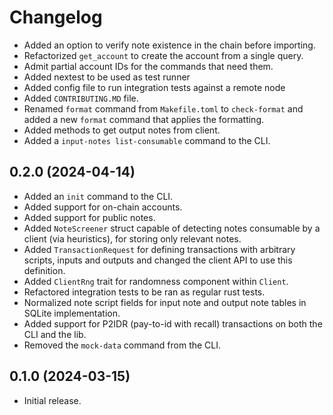# Changelog

* Added an option to verify note existence in the chain before importing.
* Refactorized `get_account` to create the account from a single query.
* Admit partial account IDs for the commands that need them.
* Added nextest to be used as test runner
* Added config file to run integration tests against a remote node
* Added `CONTRIBUTING.MD` file.
* Renamed `format` command from `Makefile.toml` to `check-format` and added a
  new `format` command that applies the formatting.
* Added methods to get output notes from client.
* Added a `input-notes list-consumable` command to the CLI.

## 0.2.0 (2024-04-14)

* Added an `init` command to the CLI.
* Added support for on-chain accounts.
* Added support for public notes.
* Added `NoteScreener` struct capable of detecting notes consumable by a client (via heuristics), for storing only relevant notes.
* Added `TransactionRequest` for defining transactions with arbitrary scripts, inputs and outputs and changed the client API to use this definition.
* Added `ClientRng` trait for randomness component within `Client`.
* Refactored integration tests to be ran as regular rust tests.
* Normalized note script fields for input note and output note tables in SQLite implementation.
* Added support for P2IDR (pay-to-id with recall) transactions on both the CLI and the lib.
* Removed the `mock-data` command from the CLI.

## 0.1.0 (2024-03-15)

* Initial release.
